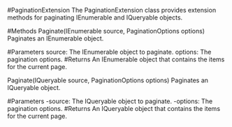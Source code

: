 #PaginationExtension
The PaginationExtension class provides extension methods for paginating IEnumerable<T> and IQueryable<T> objects.

#Methods
Paginate<T>(IEnumerable<T> source, PaginationOptions options)
Paginates an IEnumerable<T> object.

#Parameters
source: The IEnumerable<T> object to paginate.
options: The pagination options.
#Returns
An IEnumerable<T> object that contains the items for the current page.

Paginate<T>(IQueryable<T> source, PaginationOptions options)
Paginates an IQueryable<T> object.

#Parameters
-source: The IQueryable<T> object to paginate.
-options: The pagination options.
#Returns
An IQueryable<T> object that contains the items for the current page.
